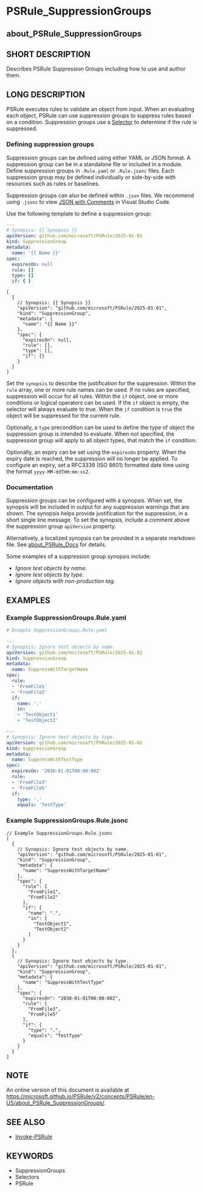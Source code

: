 # PSRule_SuppressionGroups

## about_PSRule_SuppressionGroups

## SHORT DESCRIPTION

Describes PSRule Suppression Groups including how to use and author them.

## LONG DESCRIPTION

PSRule executes rules to validate an object from input.
When an evaluating each object, PSRule can use suppression groups to suppress rules based on a condition.
Suppression groups use a [Selector](about_PSRule_Selectors.md) to determine if the rule is suppressed.

### Defining suppression groups

Suppression groups can be defined using either YAML or JSON format.
A suppression group can be in a standalone file or included in a module.
Define suppression groups in `.Rule.yaml` or `.Rule.jsonc` files.
Each suppression group may be defined individually or side-by-side with resources such as rules or baselines.

Suppression groups can also be defined within `.json` files.
We recommend using `.jsonc` to view [JSON with Comments](https://code.visualstudio.com/docs/languages/json#_json-with-comments) in Visual Studio Code.

Use the following template to define a suppression group:

```yaml
---
# Synopsis: {{ Synopsis }}
apiVersion: github.com/microsoft/PSRule/2025-01-01
kind: SuppressionGroup
metadata:
  name: '{{ Name }}'
spec:
  expiresOn: null
  rule: []
  type: []
  if: { }
```

```jsonc
[
  {
    // Synopsis: {{ Synopsis }}
    "apiVersion": "github.com/microsoft/PSRule/2025-01-01",
    "kind": "SuppressionGroup",
    "metadata": {
      "name": "{{ Name }}"
    },
    "spec": {
      "expiresOn": null,
      "rule": [],
      "type": [],
      "if": {}
    }
  }
]
```

Set the `synopsis` to describe the justification for the suppression.
Within the `rule` array, one or more rule names can be used.
If no rules are specified, suppression will occur for all rules.
Within the `if` object, one or more conditions or logical operators can be used.
If the `if` object is empty, the selector will always evaluate to true.
When the `if` condition is `true` the object will be suppressed for the current rule.

Optionally, a `type` precondition can be used to define the type of object the suppression group is intended to evaluate.
When not specified, the suppression group will apply to all object types, that match the `if` condition.

Optionally, an expiry can be set using the `expiresOn` property.
When the expiry date is reached, the suppression will no longer be applied.
To configure an expiry, set a RFC3339 (ISO 8601) formatted date time using the format `yyyy-MM-ddTHH:mm:ssZ`.

### Documentation

Suppression groups can be configured with a synopsis.
When set, the synopsis will be included in output for any suppression warnings that are shown.
The synopsis helps provide justification for the suppression, in a short single line message.
To set the synopsis, include a comment above the suppression group `apiVersion` property.

Alternatively, a localized synopsis can be provided in a separate markdown file.
See [about_PSRule_Docs](about_PSRule_Docs.md) for details.

Some examples of a suppression group synopsis include:

- _Ignore test objects by name._
- _Ignore test objects by type._
- _Ignore objects with non-production tag._

## EXAMPLES

### Example SuppressionGroups.Rule.yaml

```yaml
# Example SuppressionGroups.Rule.yaml

---
# Synopsis: Ignore test objects by name.
apiVersion: github.com/microsoft/PSRule/2025-01-01
kind: SuppressionGroup
metadata:
  name: SuppressWithTargetName
spec:
  rule:
  - 'FromFile1'
  - 'FromFile2'
  if:
    name: '.'
    in:
    - 'TestObject1'
    - 'TestObject2'

---
# Synopsis: Ignore test objects by type.
apiVersion: github.com/microsoft/PSRule/2025-01-01
kind: SuppressionGroup
metadata:
  name: SuppressWithTestType
spec:
  expiresOn: '2030-01-01T00:00:00Z'
  rule:
  - 'FromFile3'
  - 'FromFile5'
  if:
    type: '.'
    equals: 'TestType'
```

### Example SuppressionGroups.Rule.jsonc

```jsonc
// Example SuppressionGroups.Rule.jsonc
[
  {
    // Synopsis: Ignore test objects by name.
    "apiVersion": "github.com/microsoft/PSRule/2025-01-01",
    "kind": "SuppressionGroup",
    "metadata": {
      "name": "SuppressWithTargetName"
    },
    "spec": {
      "rule": [
        "FromFile1",
        "FromFile2"
      ],
      "if": {
        "name": ".",
        "in": [
          "TestObject1",
          "TestObject2"
        ]
      }
    }
  },
  {
    // Synopsis: Ignore test objects by type.
    "apiVersion": "github.com/microsoft/PSRule/2025-01-01",
    "kind": "SuppressionGroup",
    "metadata": {
      "name": "SuppressWithTestType"
    },
    "spec": {
      "expiresOn": "2030-01-01T00:00:00Z",
      "rule": [
        "FromFile3",
        "FromFile5"
      ],
      "if": {
        "type": ".",
        "equals": "TestType"
      }
    }
  }
]
```

## NOTE

An online version of this document is available at <https://microsoft.github.io/PSRule/v2/concepts/PSRule/en-US/about_PSRule_SuppressionGroups/>.

## SEE ALSO

- [Invoke-PSRule](https://microsoft.github.io/PSRule/commands/PSRule/en-US/Invoke-PSRule.html)

## KEYWORDS

- SuppressionGroups
- Selectors
- PSRule

